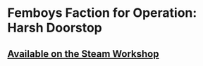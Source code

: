# Femboys Faction for Operation: Harsh Doorstop

## [Available on the Steam Workshop](https://steamcommunity.com/sharedfiles/filedetails/?id=3309601993)